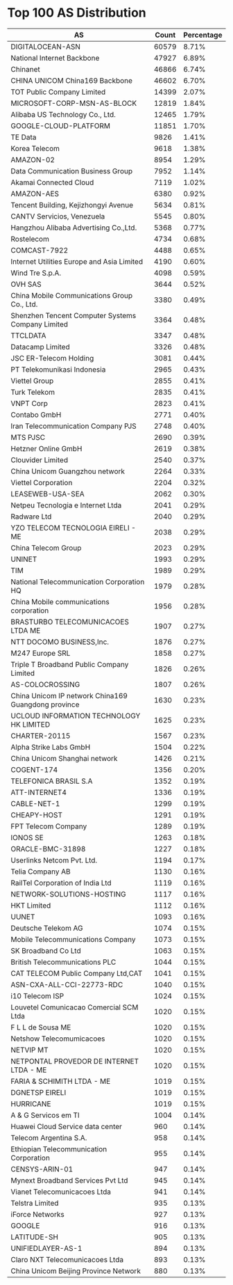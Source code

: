 # Top 100 AS Distribution
| AS | Count | Percentage |
|----|----|----|
| DIGITALOCEAN-ASN | 60579 | 8.71% |
| National Internet Backbone | 47927 | 6.89% |
| Chinanet | 46866 | 6.74% |
| CHINA UNICOM China169 Backbone | 46602 | 6.70% |
| TOT Public Company Limited | 14399 | 2.07% |
| MICROSOFT-CORP-MSN-AS-BLOCK | 12819 | 1.84% |
| Alibaba US Technology Co., Ltd. | 12465 | 1.79% |
| GOOGLE-CLOUD-PLATFORM | 11851 | 1.70% |
| TE Data | 9826 | 1.41% |
| Korea Telecom | 9618 | 1.38% |
| AMAZON-02 | 8954 | 1.29% |
| Data Communication Business Group | 7952 | 1.14% |
| Akamai Connected Cloud | 7119 | 1.02% |
| AMAZON-AES | 6380 | 0.92% |
| Tencent Building, Kejizhongyi Avenue | 5634 | 0.81% |
| CANTV Servicios, Venezuela | 5545 | 0.80% |
| Hangzhou Alibaba Advertising Co.,Ltd. | 5368 | 0.77% |
| Rostelecom | 4734 | 0.68% |
| COMCAST-7922 | 4488 | 0.65% |
| Internet Utilities Europe and Asia Limited | 4190 | 0.60% |
| Wind Tre S.p.A. | 4098 | 0.59% |
| OVH SAS | 3644 | 0.52% |
| China Mobile Communications Group Co., Ltd. | 3380 | 0.49% |
| Shenzhen Tencent Computer Systems Company Limited | 3364 | 0.48% |
| TTCLDATA | 3347 | 0.48% |
| Datacamp Limited | 3326 | 0.48% |
| JSC ER-Telecom Holding | 3081 | 0.44% |
| PT Telekomunikasi Indonesia | 2965 | 0.43% |
| Viettel Group | 2855 | 0.41% |
| Turk Telekom | 2835 | 0.41% |
| VNPT Corp | 2823 | 0.41% |
| Contabo GmbH | 2771 | 0.40% |
| Iran Telecommunication Company PJS | 2748 | 0.40% |
| MTS PJSC | 2690 | 0.39% |
| Hetzner Online GmbH | 2619 | 0.38% |
| Clouvider Limited | 2540 | 0.37% |
| China Unicom Guangzhou network | 2264 | 0.33% |
| Viettel Corporation | 2204 | 0.32% |
| LEASEWEB-USA-SEA | 2062 | 0.30% |
| Netpeu Tecnologia e Internet Ltda | 2041 | 0.29% |
| Radware Ltd | 2040 | 0.29% |
| YZO TELECOM TECNOLOGIA EIRELI - ME | 2038 | 0.29% |
| China Telecom Group | 2023 | 0.29% |
| UNINET | 1993 | 0.29% |
| TIM | 1989 | 0.29% |
| National Telecommunication Corporation HQ | 1979 | 0.28% |
| China Mobile communications corporation | 1956 | 0.28% |
| BRASTURBO TELECOMUNICACOES LTDA ME | 1907 | 0.27% |
| NTT DOCOMO BUSINESS,Inc. | 1876 | 0.27% |
| M247 Europe SRL | 1858 | 0.27% |
| Triple T Broadband Public Company Limited | 1826 | 0.26% |
| AS-COLOCROSSING | 1807 | 0.26% |
| China Unicom IP network China169 Guangdong province | 1630 | 0.23% |
| UCLOUD INFORMATION TECHNOLOGY HK LIMITED | 1625 | 0.23% |
| CHARTER-20115 | 1567 | 0.23% |
| Alpha Strike Labs GmbH | 1504 | 0.22% |
| China Unicom Shanghai network | 1426 | 0.21% |
| COGENT-174 | 1356 | 0.20% |
| TELEFONICA BRASIL S.A | 1352 | 0.19% |
| ATT-INTERNET4 | 1336 | 0.19% |
| CABLE-NET-1 | 1299 | 0.19% |
| CHEAPY-HOST | 1291 | 0.19% |
| FPT Telecom Company | 1289 | 0.19% |
| IONOS SE | 1263 | 0.18% |
| ORACLE-BMC-31898 | 1227 | 0.18% |
| Userlinks Netcom Pvt. Ltd. | 1194 | 0.17% |
| Telia Company AB | 1130 | 0.16% |
| RailTel Corporation of India Ltd | 1119 | 0.16% |
| NETWORK-SOLUTIONS-HOSTING | 1117 | 0.16% |
| HKT Limited | 1112 | 0.16% |
| UUNET | 1093 | 0.16% |
| Deutsche Telekom AG | 1074 | 0.15% |
| Mobile Telecommunications Company | 1073 | 0.15% |
| SK Broadband Co Ltd | 1063 | 0.15% |
| British Telecommunications PLC | 1044 | 0.15% |
| CAT TELECOM Public Company Ltd,CAT | 1041 | 0.15% |
| ASN-CXA-ALL-CCI-22773-RDC | 1040 | 0.15% |
| i10 Telecom ISP | 1024 | 0.15% |
| Louvetel Comunicacao Comercial SCM Ltda | 1020 | 0.15% |
| F L L de Sousa ME | 1020 | 0.15% |
| Netshow Telecomumicacoes | 1020 | 0.15% |
| NETVIP MT | 1020 | 0.15% |
| NETPONTAL PROVEDOR DE INTERNET LTDA - ME | 1020 | 0.15% |
| FARIA & SCHIMITH LTDA - ME | 1019 | 0.15% |
| DGNETSP EIRELI | 1019 | 0.15% |
| HURRICANE | 1019 | 0.15% |
| A & G Servicos em TI | 1004 | 0.14% |
| Huawei Cloud Service data center | 960 | 0.14% |
| Telecom Argentina S.A. | 958 | 0.14% |
| Ethiopian Telecommunication Corporation | 955 | 0.14% |
| CENSYS-ARIN-01 | 947 | 0.14% |
| Mynext Broadband Services Pvt Ltd | 945 | 0.14% |
| Vianet Telecomunicacoes Ltda | 941 | 0.14% |
| Telstra Limited | 935 | 0.13% |
| iForce Networks | 927 | 0.13% |
| GOOGLE | 916 | 0.13% |
| LATITUDE-SH | 905 | 0.13% |
| UNIFIEDLAYER-AS-1 | 894 | 0.13% |
| Claro NXT Telecomunicacoes Ltda | 893 | 0.13% |
| China Unicom Beijing Province Network | 880 | 0.13% |
